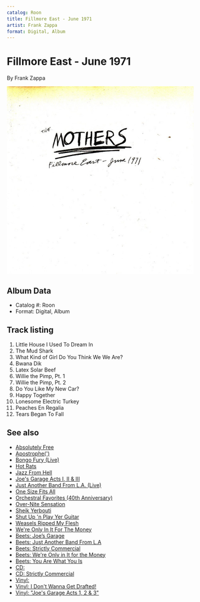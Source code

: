 ```yaml
---
catalog: Roon
title: Fillmore East - June 1971
artist: Frank Zappa
format: Digital, Album
---
```


# Fillmore East - June 1971

By Frank Zappa

![](../../assets/albumcovers/Frank_Zappa-Fillmore_East_-_June_1971.png)

## Album Data

- Catalog #: Roon
- Format: Digital, Album


## Track listing


1. Little House I Used To Dream In
2. The Mud Shark
3. What Kind of Girl Do You Think We We Are?
4. Bwana Dik
5. Latex Solar Beef
6. Willie the Pimp, Pt. 1
7. Willie the Pimp, Pt. 2
8. Do You Like My New Car?
9. Happy Together
10. Lonesome Electric Turkey
11. Peaches En Regalia
12. Tears Began To Fall


## See also

- [Absolutely Free](Absolutely_Free.md)
- [Apostrophe(')](Apostrophe.md)
- [Bongo Fury (Live)](Bongo_Fury_Live.md)
- [Hot Rats](Hot_Rats.md)
- [Jazz From Hell](Jazz_From_Hell.md)
- [Joe's Garage Acts I, II & III](Joes_Garage_Acts_I__II_and_III.md)
- [Just Another Band From L.A. (Live)](Just_Another_Band_From_LA_Live.md)
- [One Size Fits All](One_Size_Fits_All.md)
- [Orchestral Favorites (40th Anniversary)](Orchestral_Favorites_40th_Anniversary.md)
- [Over-Nite Sensation](Over-Nite_Sensation.md)
- [Sheik Yerbouti](Sheik_Yerbouti.md)
- [Shut Up 'n Play Yer Guitar](Shut_Up_n_Play_Yer_Guitar.md)
- [Weasels Ripped My Flesh](Weasels_Ripped_My_Flesh.md)
- [We're Only In It For The Money](Were_Only_In_It_For_The_Money.md)
- [Beets: Joe’s Garage](../../Beets/Frank_Zappa/Joe’s_Garage.md)
- [Beets: Just Another Band From L.A](../../Beets/Frank_Zappa/Just_Another_Band_From_LA.md)
- [Beets: Strictly Commercial](../../Beets/Frank_Zappa/Strictly_Commercial.md)
- [Beets: We're Only in It for the Money](../../Beets/Frank_Zappa/Were_Only_in_It_for_the_Money.md)
- [Beets: You Are What You Is](../../Beets/Frank_Zappa/You_Are_What_You_Is.md)
- [CD: ](../../CD/Frank_Zappa/Frank_Zappa.md)
- [CD: Strictly Commercial](../../CD/Frank_Zappa/Strictly_Commercial_-_The_Best_Of_Frank_Zappa.md)
- [Vinyl: ](../../Vinyl/Frank_Zappa/Frank_Zappa.md)
- [Vinyl: I Don't Wanna Get Drafted!](../../Vinyl/Frank_Zappa/I_Dont_Wanna_Get_Drafted!.md)
- [Vinyl: "Joe's Garage Acts 1, 2 & 3"](../../Vinyl/Frank_Zappa/Joes_Garage_Acts_1__2_and_3.md)
